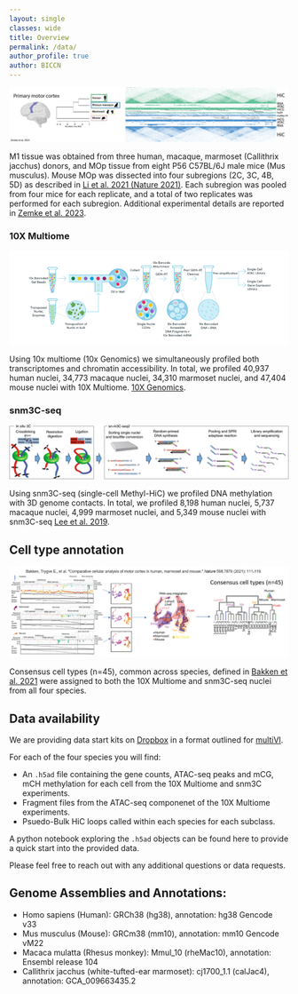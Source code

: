 ```yaml
---
layout: single
classes: wide
title: Overview
permalink: /data/
author_profile: true
author: BICCN
---
```


![WashU](/assets/images/data_overview.png)

M1 tissue was obtained from three human, macaque, marmoset (Callithrix jacchus) donors, and MOp tissue from eight P56 C57BL/6J male mice (Mus musculus). Mouse MOp was dissected into four subregions (2C, 3C, 4B, 5D) as described in [Li et al. 2021 (Nature 2021)](https://www.nature.com/articles/s41586-021-03604-1). Each subregion was pooled from four mice for each replicate, and a total of two replicates was performed for each subregion. Additional experimental details are reported in [Zemke et al. 2023](https://www.biorxiv.org/content/10.1101/2023.04.08.536119v1).

### 10X Multiome
<p align="center">
  <img src="/assets/images/10X.png" />
</p>

Using 10x multiome (10x Genomics) we simultaneously profiled both transcriptomes and chromatin accessibility. In total, we profiled 40,937 human nuclei, 34,773 macaque nuclei, 34,310 marmoset nuclei, and 47,404 mouse nuclei with 10X Multiome. [10X Genomics](https://www.10xgenomics.com/blog/introducing-chromium-single-cell-multiome-atac-gene-expression).

### snm3C-seq
<p align="center">
  <img src="/assets/images/snm3C.png" />
</p>

Using snm3C-seq (single-cell Methyl-HiC) we profiled DNA methylation with 3D genome contacts. In total, we profiled 8,198 human nuclei, 5,737 macaque nuclei, 4,999 marmoset nuclei, and 5,349 mouse nuclei with snm3C-seq [Lee et al. 2019](https://www.nature.com/articles/s41592-019-0547-z).

## Cell type annotation

<p align="center">
  <img src="/assets/images/celltype_overview.png" />
</p>

Consensus cell types (n=45), common across species, defined in [Bakken et al. 2021](https://www.nature.com/articles/s41586-021-03465-8) were assigned to both the 10X Multiome and snm3C-seq nuclei from all four species.

## Data availability

We are providing data start kits on [Dropbox](Link) in a format outlined for [multiVI](https://docs.scvi-tools.org/en/stable/tutorials/notebooks/MultiVI_tutorial.html).

For each of the four species you will find:

* An `.h5ad` file containing the gene counts, ATAC-seq peaks and mCG, mCH methylation for each cell from the 10X Multiome and snm3C experiments.
* Fragment files from the ATAC-seq componenet of the 10X Multiome experiments.
* Psuedo-Bulk HiC loops called within each species for each subclass.

A python notebook exploring the `.h5ad` objects can be found here to provide a quick start into the provided data. 

Please feel free to reach out with any additional questions or data requests.

## Genome Assemblies and Annotations:
* Homo sapiens (Human): GRCh38 (hg38), annotation: hg38 Gencode v33
* Mus musculus (Mouse): GRCm38 (mm10), annotation: mm10 Gencode vM22
* Macaca mulatta (Rhesus monkey): Mmul_10 (rheMac10), annotation: Ensembl release 104
* Callithrix jacchus (white-tufted-ear marmoset): cj1700_1.1 (calJac4), annotation: GCA_009663435.2
